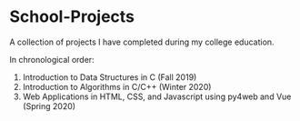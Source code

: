 # School-Projects
A collection of projects I have completed during my college education.

In chronological order: 
1. Introduction to Data Structures in C (Fall 2019)
2. Introduction to Algorithms in C/C++ (Winter 2020)
3. Web Applications in HTML, CSS, and Javascript using py4web and Vue (Spring 2020)
